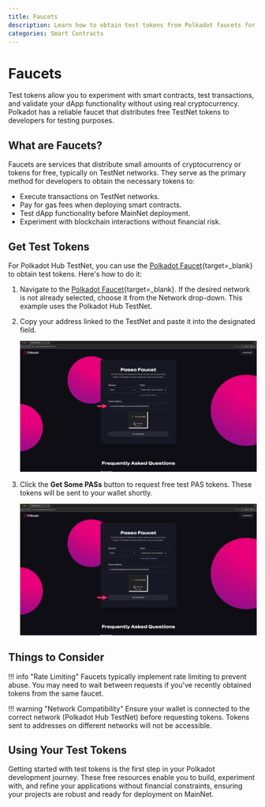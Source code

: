 ```yaml
---
title: Faucets
description: Learn how to obtain test tokens from Polkadot faucets for development and testing purposes across different networks.
categories: Smart Contracts
---
```


# Faucets

Test tokens allow you to experiment with smart contracts, test transactions, and validate your dApp functionality without using real cryptocurrency. Polkadot has a reliable faucet that distributes free TestNet tokens to developers for testing purposes.

## What are Faucets?

Faucets are services that distribute small amounts of cryptocurrency or tokens for free, typically on TestNet networks. They serve as the primary method for developers to obtain the necessary tokens to:

- Execute transactions on TestNet networks.
- Pay for gas fees when deploying smart contracts.
- Test dApp functionality before MainNet deployment.
- Experiment with blockchain interactions without financial risk.

## Get Test Tokens

For Polkadot Hub TestNet, you can use the [Polkadot Faucet](https://faucet.polkadot.io/?parachain=1111){target=\_blank} to obtain test tokens. Here's how to do it:

1. Navigate to the [Polkadot Faucet](https://faucet.polkadot.io/?parachain=1111){target=\_blank}. If the desired network is not already selected, choose it from the Network drop-down. This example uses the Polkadot Hub TestNet.

2. Copy your address linked to the TestNet and paste it into the designated field.

    ![](/images/smart-contracts/faucets/faucets-1.webp)

3. Click the **Get Some PASs** button to request free test PAS tokens. These tokens will be sent to your wallet shortly.

    ![](/images/smart-contracts/faucets/faucets-2.webp)

## Things to Consider

!!! info "Rate Limiting"
    Faucets typically implement rate limiting to prevent abuse. You may need to wait between requests if you've recently obtained tokens from the same faucet.

!!! warning "Network Compatibility"
    Ensure your wallet is connected to the correct network (Polkadot Hub TestNet) before requesting tokens. Tokens sent to addresses on different networks will not be accessible.

## Using Your Test Tokens

Getting started with test tokens is the first step in your Polkadot development journey. These free resources enable you to build, experiment with, and refine your applications without financial constraints, ensuring your projects are robust and ready for deployment on MainNet.